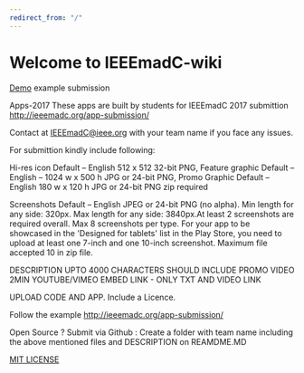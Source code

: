 ```yaml
---
redirect_from: "/"
---
```


# Welcome to IEEEmadC-wiki 

 [Demo](Demo.md) example submission

Apps-2017
These apps are built by students for IEEEmadC 2017 submittion http://ieeemadc.org/app-submission/

Contact at IEEEmadC@ieee.org with your team name if you face any issues.

For submittion kindly include following:

Hi-res icon Default – English 512 x 512 32-bit PNG, Feature graphic Default – English – 1024 w x 500 h JPG or 24-bit PNG, Promo Graphic Default – English 180 w x 120 h JPG or 24-bit PNG zip required

Screenshots Default – English JPEG or 24-bit PNG (no alpha). Min length for any side: 320px. Max length for any side: 3840px.At least 2 screenshots are required overall. Max 8 screenshots per type. For your app to be showcased in the 'Designed for tablets' list in the Play Store, you need to upload at least one 7-inch and one 10-inch screenshot. Maximum file accepted 10 in zip file.

DESCRIPTION UPTO 4000 CHARACTERS SHOULD INCLUDE PROMO VIDEO 2MIN YOUTUBE/VIMEO EMBED LINK - ONLY TXT AND VIDEO LINK

UPLOAD CODE AND APP. Include a Licence.

Follow the example http://ieeemadc.org/app-submission/

Open Source ? Submit via Github :
Create a folder with team name including the above mentioned files and DESCRIPTION on REAMDME.MD

[MIT LICENSE](LICENSE)
